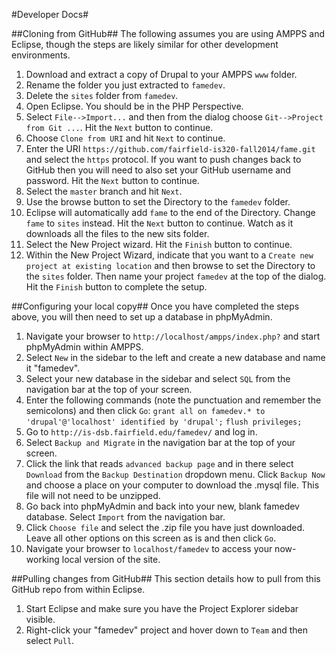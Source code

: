 #Developer Docs#

##Cloning from GitHub##
The following assumes you are using AMPPS and Eclipse, though the steps are likely similar for other development environments. 

1. Download and extract a copy of Drupal to your AMPPS `www` folder. 
2. Rename the folder you just extracted to `famedev`. 
3. Delete the `sites` folder from `famedev`. 
4. Open Eclipse. You should be in the PHP Perspective.
5. Select `File-->Import...` and then from the dialog choose `Git-->Project from Git ...`. Hit the `Next` button to continue.
6. Choose `Clone from URI` and hit `Next` to continue. 
7. Enter the URI `https://github.com/fairfield-is320-fall2014/fame.git` and select the `https` protocol. If you want to push changes back to GitHub then you will need to also set your GitHub username and password. 
Hit the `Next` button to continue. 
8. Select the `master` branch and hit `Next`.
9. Use the browse button to set the Directory to the `famedev` folder.
10. Eclipse will automatically add `fame` to the end of the Directory. Change `fame` to `sites` instead. Hit the `Next` button to continue. Watch as it downloads all the files to the new sits folder. 
11. Select the New Project wizard. Hit the `Finish` button to continue.
12. Within the New Project Wizard, indicate that you want to a `Create new project at existing location` and then browse to set the Directory to the `sites` folder. Then name your project `famedev` at the top of the dialog. Hit the `Finish` button to complete the setup.


##Configuring your local copy##
Once you have completed the steps above, you will then need to set up a database in phpMyAdmin.

1. Navigate your browser to `http://localhost/ampps/index.php?` and start phpMyAdmin within AMPPS.
2. Select `New` in the sidebar to the left and create a new database and name it "famedev".
3. Select your new database in the sidebar and select `SQL` from the navigation bar at the top of your screen.
4. Enter the following commands (note the punctuation and remember the semicolons) and then click `Go`:  `grant all on famedev.* to 'drupal'@'localhost' identified by 'drupal';`  `flush privileges;`
5. Go to `http://is-dsb.fairfield.edu/famedev/` and log in.
6. Select `Backup and Migrate` in the navigation bar at the top of your screen.
7. Click the link that reads `advanced backup page` and in there select `Download` from the `Backup Destination` dropdown menu. Click `Backup Now` and choose a place on your computer to download the .mysql file. This file will not need to be unzipped.
8. Go back into phpMyAdmin and back into your new, blank famedev database. Select `Import` from the navigation bar.
9. Click `Choose file` and select the .zip file you have just downloaded. Leave all other options on this screen as is and then click `Go`.
10. Navigate your browser to `localhost/famedev` to access your now-working local version of the site.

##Pulling changes from GitHub##
This section details how to pull from this GitHub repo from within Eclipse.

1. Start Eclipse and make sure you have the Project Explorer sidebar visible.
2. Right-click your "famedev" project and hover down to `Team` and then select `Pull`.
